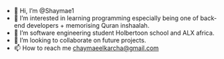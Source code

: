 - 👋 Hi, I’m @Shaymae1
- 👀 I’m interested in learning programming especially being one of back-end developers + memorising Quran inshaalah.
- 🌱 I’m software engineering student Holbertoon school and ALX africa.
- 💞️ I’m looking to collaborate on future projects.
- 📫 How to reach me chaymaeelkarcha@gmail.com

<!---
Shaymae1/Shaymae1 is a ✨ special ✨ repository because its `README.md` (this file) appears on your GitHub profile.
You can click the Preview link to take a look at your changes.
--->
